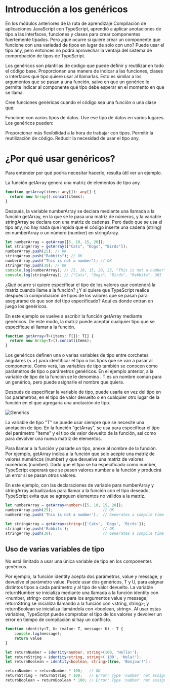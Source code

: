 # Introducción a los genéricos

En los módulos anteriores de la ruta de aprendizaje Compilación de aplicaciones JavaScript con TypeScript, aprendió a aplicar anotaciones de tipo a las interfaces, funciones y clases para crear componentes fuertemente tipados. Pero ¿qué ocurre si quiere crear un componente que funcione con una variedad de tipos en lugar de solo con uno? Puede usar el tipo any, pero entonces no podrá aprovechar la ventaja del sistema de comprobación de tipos de TypeScript.

Los genéricos son plantillas de código que puede definir y reutilizar en todo el código base. Proporcionan una manera de indicar a las funciones, clases o interfaces qué tipo quiere usar al llamarlas. Esto es similar a los argumentos que se pasan a una función, salvo en que un genérico le permite indicar al componente qué tipo debe esperar en el momento en que se llama.

Cree funciones genéricas cuando el código sea una función o una clase que:

Funcione con varios tipos de datos.
Use ese tipo de datos en varios lugares.
Los genéricos pueden:

Proporcionar más flexibilidad a la hora de trabajar con tipos.
Permitir la reutilización de código.
Reducir la necesidad de usar el tipo any.

# ¿Por qué usar genéricos?

Para entender por qué podría necesitar hacerlo, resulta útil ver un ejemplo.

La función getArray genera una matriz de elementos de tipo any.

```ts
function getArray(items: any[]): any[] {
  return new Array().concat(items);
}
```

Después, la variable numberArray se declara mediante una llamada a la función getArray, en la que se le pasa una matriz de números, y la variable stringArray se declara con una matriz de cadenas. Pero dado que se usa el tipo any, no hay nada que impida que el código inserte una cadena (string) en numberArray o un número (number) en stringArray.

```ts
let numberArray = getArray([5, 10, 15, 20]);
let stringArray = getArray(["Cats", "Dogs", "Birds"]);
numberArray.push(25); // OK
stringArray.push("Rabbits"); // OK
numberArray.push("This is not a number"); // OK
stringArray.push(30); // OK
console.log(numberArray); // [5, 10, 15, 20, 25, "This is not a number"]
console.log(stringArray); // ["Cats", "Dogs", "Birds", "Rabbits", 30]
```

¿Qué ocurre si quiere especificar el tipo de los valores que contendrá la matriz cuando llame a la función? ¿Y si quiere que TypeScript realice después la comprobación de tipos de los valores que se pasan para asegurarse de que son del tipo especificado? Aquí es donde entran en juego los genéricos.

En este ejemplo se vuelve a escribir la función getArray mediante genéricos. De este modo, la matriz puede aceptar cualquier tipo que se especifique al llamar a la función.

```ts
function getArray<T>(items: T[]): T[] {
  return new Array<T>().concat(items);
}
```

Los genéricos definen una o varias variables de tipo entre corchetes angulares (< >) para identificar el tipo o los tipos que se van a pasar al componente. Como verá, las variables de tipo también se conocen como parámetros de tipo o parámetros genéricos. En el ejemplo anterior, a la variable de tipo de la función se le denomina <T>. T es un nombre común para un genérico, pero puede asignarle el nombre que quiera.

Después de especificar la variable de tipo, puede usarla en vez del tipo en los parámetros, en el tipo de valor devuelto o en cualquier otro lugar de la función en el que agregaría una anotación de tipo.

<img src="https://learn.microsoft.com/es-mx/training/modules/typescript-generics/media/m06-generics.png" alt="Generics">

La variable de tipo "T" se puede usar siempre que se necesite una anotación de tipo. En la función "getArray", se usa para especificar el tipo del parámetro "items" y el tipo de valor devuelto de la función, así como para devolver una nueva matriz de elementos.

Para llamar a la función y pasarle un tipo, anexe <type> al nombre de la función. Por ejemplo, getArray<number> indica a la función que solo acepte una matriz de valores numéricos (number) y que devuelva una matriz de valores numéricos (number). Dado que el tipo se ha especificado como number, TypeScript esperará que se pasen valores number a la función y producirá un error si se pasan otros valores.

En este ejemplo, con las declaraciones de variable para numberArray y stringArray actualizadas para llamar a la función con el tipo deseado, TypeScript evita que se agreguen elementos no válidos a la matriz.

```ts
let numberArray = getArray<number>([5, 10, 15, 20]);
numberArray.push(25);                      // OK
numberArray.push('This is not a number');  // Generates a compile time type check error

let stringArray = getArray<string>(['Cats', 'Dogs', 'Birds']);
stringArray.push('Rabbits');               // OK
stringArray.push(30);                      // Generates a compile time type check error
```

## Uso de varias variables de tipo
No está limitado a usar una única variable de tipo en los componentes genéricos.

Por ejemplo, la función identity acepta dos parámetros, value y message, y devuelve el parámetro value. Puede usar dos genéricos, T y U, para asignar distintos tipos a cada parámetro y al tipo de valor devuelto. La variable returnNumber se inicializa mediante una llamada a la función identity con <number, string> como tipos para los argumentos value y message; returnString se inicializa llamando a la función con <string, string>; y returnBoolean se inicializa llamándola con <boolean, string>. Al usar estas variables, TypeScript puede comprobar el tipo de los valores y devolver un error en tiempo de compilación si hay un conflicto.

```ts
function identity<T, U> (value: T, message: U) : T {
    console.log(message);
    return value
}

let returnNumber = identity<number, string>(100, 'Hello!');
let returnString = identity<string, string>('100', 'Hola!');
let returnBoolean = identity<boolean, string>(true, 'Bonjour!');

returnNumber = returnNumber * 100;   // OK
returnString = returnString * 100;   // Error: Type 'number' not assignable to type 'string'
returnBoolean = returnBoolean * 100; // Error: Type 'number' not assignable to type 'boolean'
```